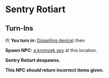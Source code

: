# Sentry Rotiart


## Turn-Ins





if( **You turn in:** [Dispelling device](/item/29626)) then


**Spawn NPC:**  [a kromzek spy](/npc/114004) at this location.


**Sentry Rotiart despawns.**

**This NPC *should* return incorrect items given.**
